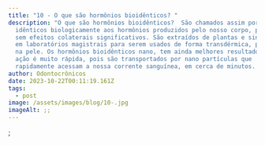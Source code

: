 ```yaml
---
title: "10 - O que são hormônios bioidênticos? "
description: "O que são hormônios bioidênticos?  São chamados assim por serem
  idênticos biologicamente aos hormônios produzidos pelo nosso corpo, portanto,
  sem efeitos colaterais significativos. São extraídos de plantas e sintetizados
  em laboratórios magistrais para serem usados de forma transdérmica, passados
  na pele. Os hormônios bioidênticos nano, tem ainda melhores resultados pois a
  ação é muito rápida, pois são transportados por nano partículas que
  rapidamente acessam a nossa corrente sanguínea, em cerca de minutos. "
author: Odontocrônicos
date: 2023-10-22T00:11:19.161Z
tags:
  - post
image: /assets/images/blog/10-.jpg
imageAlt: ;;
---
```

;
